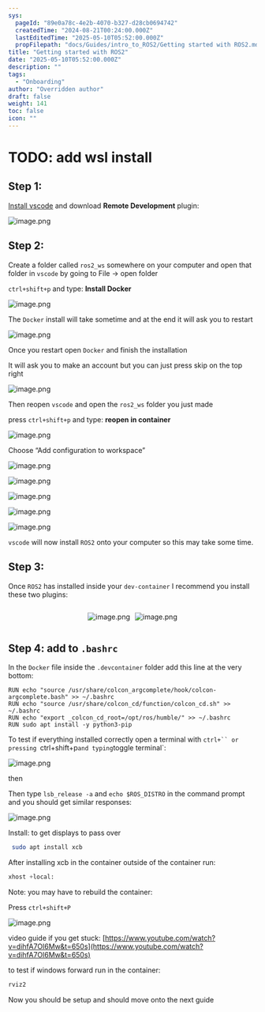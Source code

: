 ```yaml
---
sys:
  pageId: "89e0a78c-4e2b-4070-b327-d28cb0694742"
  createdTime: "2024-08-21T00:24:00.000Z"
  lastEditedTime: "2025-05-10T05:52:00.000Z"
  propFilepath: "docs/Guides/intro_to_ROS2/Getting started with ROS2.md"
title: "Getting started with ROS2"
date: "2025-05-10T05:52:00.000Z"
description: ""
tags:
  - "Onboarding"
author: "Overridden author"
draft: false
weight: 141
toc: false
icon: ""
---
```


# TODO: add wsl install

## Step 1:

[Install vscode](https://code.visualstudio.com/download) and download **Remote Development** plugin:

![image.png](https://prod-files-secure.s3.us-west-2.amazonaws.com/d518164a-d88e-44d1-a4ee-3adb3bd8bce0/efb52993-1881-4a40-b95e-6f020334f022/image.png?X-Amz-Algorithm=AWS4-HMAC-SHA256&X-Amz-Content-Sha256=UNSIGNED-PAYLOAD&X-Amz-Credential=ASIAZI2LB466Z5LYTSA2%2F20250629%2Fus-west-2%2Fs3%2Faws4_request&X-Amz-Date=20250629T025127Z&X-Amz-Expires=3600&X-Amz-Security-Token=IQoJb3JpZ2luX2VjEKH%2F%2F%2F%2F%2F%2F%2F%2F%2F%2FwEaCXVzLXdlc3QtMiJIMEYCIQCjvZdL%2BBfk7kpXfqmVQ83OEd04ElOyHvNKfphxI%2FRdNQIhAPFZFaTv4q6eC%2Be%2BRjnPE%2BxBhulW%2Fqud6%2FyhjgwUi%2F9XKogECJr%2F%2F%2F%2F%2F%2F%2F%2F%2F%2FwEQABoMNjM3NDIzMTgzODA1IgxFJcYeNiNOPrJBkscq3APaZZqH5kj1Mxe7IjEzMqVs3KvyungpN5HfzM3EaZ0D3FJJTowQdB9VznEXagPc4bUdqlVl2q%2FcMvJ9AAVv45dE8TAaLgbivgDhm5CVSVBmSD8MkyfVmqWVQlDDzkin6VJp0XOYEU%2FkhOFescYQ1k6PcL4PqU54cA5P7vO7FQOFAVKkTys%2FKxPPPe%2FuglLN01txm7vp7n4kp97zJrFOT0ClvHVBIQ2LYZ1q8%2ByTosdVMWoKAOQltKHibzaKBk58uNCOK4UkEdjmIoe062OlA3ViLCofeNA1RDcPqxghyrTICGRGo0%2BSrn4Kz64MuXBg3tngsD0OF8D%2BuDUMgPoDuQMMC6qRNT7ZHISETrudMk5cj4Wqd93q2mhumDAXzESNio%2FH26YaO4x2d3uVbc6ntKh4uNlTQj0WlUl7ugAndU4yEj0p0NLQON0xNjY%2BiNR%2FEO9oEayLp8DiUjquyS22jTybxS%2FmxkIS4pGHjseXkG%2FZ%2F5pzowXNEf36Cf5MdYTtlG%2FWebJ1nKwztuGOOPiF7ripparG6K7p0P5XIv%2BkePKxvu8YmyPodVFDIhFsZGfVpf1Bl%2F9cnZ4%2Bt7YNqdZ6kEvrN2CTPBbwDYvT7SNOzkZXkfP%2FMQazIr3LO2YhOjDtk4LDBjqkAahxeHjS9qxdyOOS2iEIV1NBkQSyZKLdSOirgIdcbPtVFC7hoskgRss2hPXDlkaQcCKrnaw6gfoS8j8qgTJOGFmY9Du%2ByQGYs7ArgUht2C15mkPxSzFSiu1c2lgeU7mKhQ5wALbAgO2L0NkYTf6Aen4DOf%2FKbEpxtW1dUERtNLAdqhn9laCWJE7Ee%2BZCMY2mVU0So80hPxDLKJgoVR%2BoVQBhLlhY&X-Amz-Signature=f1f2882544cb6374f1f6585ce77be77f4928085310b865f85d6d525e5a1f1556&X-Amz-SignedHeaders=host&x-amz-checksum-mode=ENABLED&x-id=GetObject)

## Step 2:

Create a folder called `ros2_ws` somewhere on your computer and open that folder in `vscode` by going to File → open folder 

`ctrl+shift+p` and type: **Install Docker**

![image.png](https://prod-files-secure.s3.us-west-2.amazonaws.com/d518164a-d88e-44d1-a4ee-3adb3bd8bce0/2269dc0e-1cd5-47ff-bceb-c04ad9b2eab0/image.png?X-Amz-Algorithm=AWS4-HMAC-SHA256&X-Amz-Content-Sha256=UNSIGNED-PAYLOAD&X-Amz-Credential=ASIAZI2LB466Z5LYTSA2%2F20250629%2Fus-west-2%2Fs3%2Faws4_request&X-Amz-Date=20250629T025127Z&X-Amz-Expires=3600&X-Amz-Security-Token=IQoJb3JpZ2luX2VjEKH%2F%2F%2F%2F%2F%2F%2F%2F%2F%2FwEaCXVzLXdlc3QtMiJIMEYCIQCjvZdL%2BBfk7kpXfqmVQ83OEd04ElOyHvNKfphxI%2FRdNQIhAPFZFaTv4q6eC%2Be%2BRjnPE%2BxBhulW%2Fqud6%2FyhjgwUi%2F9XKogECJr%2F%2F%2F%2F%2F%2F%2F%2F%2F%2FwEQABoMNjM3NDIzMTgzODA1IgxFJcYeNiNOPrJBkscq3APaZZqH5kj1Mxe7IjEzMqVs3KvyungpN5HfzM3EaZ0D3FJJTowQdB9VznEXagPc4bUdqlVl2q%2FcMvJ9AAVv45dE8TAaLgbivgDhm5CVSVBmSD8MkyfVmqWVQlDDzkin6VJp0XOYEU%2FkhOFescYQ1k6PcL4PqU54cA5P7vO7FQOFAVKkTys%2FKxPPPe%2FuglLN01txm7vp7n4kp97zJrFOT0ClvHVBIQ2LYZ1q8%2ByTosdVMWoKAOQltKHibzaKBk58uNCOK4UkEdjmIoe062OlA3ViLCofeNA1RDcPqxghyrTICGRGo0%2BSrn4Kz64MuXBg3tngsD0OF8D%2BuDUMgPoDuQMMC6qRNT7ZHISETrudMk5cj4Wqd93q2mhumDAXzESNio%2FH26YaO4x2d3uVbc6ntKh4uNlTQj0WlUl7ugAndU4yEj0p0NLQON0xNjY%2BiNR%2FEO9oEayLp8DiUjquyS22jTybxS%2FmxkIS4pGHjseXkG%2FZ%2F5pzowXNEf36Cf5MdYTtlG%2FWebJ1nKwztuGOOPiF7ripparG6K7p0P5XIv%2BkePKxvu8YmyPodVFDIhFsZGfVpf1Bl%2F9cnZ4%2Bt7YNqdZ6kEvrN2CTPBbwDYvT7SNOzkZXkfP%2FMQazIr3LO2YhOjDtk4LDBjqkAahxeHjS9qxdyOOS2iEIV1NBkQSyZKLdSOirgIdcbPtVFC7hoskgRss2hPXDlkaQcCKrnaw6gfoS8j8qgTJOGFmY9Du%2ByQGYs7ArgUht2C15mkPxSzFSiu1c2lgeU7mKhQ5wALbAgO2L0NkYTf6Aen4DOf%2FKbEpxtW1dUERtNLAdqhn9laCWJE7Ee%2BZCMY2mVU0So80hPxDLKJgoVR%2BoVQBhLlhY&X-Amz-Signature=5eba3d197a4fc613eb8475364dfa84da66143ca532eb2ea696c4c07a3274c70f&X-Amz-SignedHeaders=host&x-amz-checksum-mode=ENABLED&x-id=GetObject)

The `Docker` install will take sometime and at the end it will ask you to restart

![image.png](https://prod-files-secure.s3.us-west-2.amazonaws.com/d518164a-d88e-44d1-a4ee-3adb3bd8bce0/ed233f78-be33-4b1f-b89c-9c346c0e961e/image.png?X-Amz-Algorithm=AWS4-HMAC-SHA256&X-Amz-Content-Sha256=UNSIGNED-PAYLOAD&X-Amz-Credential=ASIAZI2LB466Z5LYTSA2%2F20250629%2Fus-west-2%2Fs3%2Faws4_request&X-Amz-Date=20250629T025127Z&X-Amz-Expires=3600&X-Amz-Security-Token=IQoJb3JpZ2luX2VjEKH%2F%2F%2F%2F%2F%2F%2F%2F%2F%2FwEaCXVzLXdlc3QtMiJIMEYCIQCjvZdL%2BBfk7kpXfqmVQ83OEd04ElOyHvNKfphxI%2FRdNQIhAPFZFaTv4q6eC%2Be%2BRjnPE%2BxBhulW%2Fqud6%2FyhjgwUi%2F9XKogECJr%2F%2F%2F%2F%2F%2F%2F%2F%2F%2FwEQABoMNjM3NDIzMTgzODA1IgxFJcYeNiNOPrJBkscq3APaZZqH5kj1Mxe7IjEzMqVs3KvyungpN5HfzM3EaZ0D3FJJTowQdB9VznEXagPc4bUdqlVl2q%2FcMvJ9AAVv45dE8TAaLgbivgDhm5CVSVBmSD8MkyfVmqWVQlDDzkin6VJp0XOYEU%2FkhOFescYQ1k6PcL4PqU54cA5P7vO7FQOFAVKkTys%2FKxPPPe%2FuglLN01txm7vp7n4kp97zJrFOT0ClvHVBIQ2LYZ1q8%2ByTosdVMWoKAOQltKHibzaKBk58uNCOK4UkEdjmIoe062OlA3ViLCofeNA1RDcPqxghyrTICGRGo0%2BSrn4Kz64MuXBg3tngsD0OF8D%2BuDUMgPoDuQMMC6qRNT7ZHISETrudMk5cj4Wqd93q2mhumDAXzESNio%2FH26YaO4x2d3uVbc6ntKh4uNlTQj0WlUl7ugAndU4yEj0p0NLQON0xNjY%2BiNR%2FEO9oEayLp8DiUjquyS22jTybxS%2FmxkIS4pGHjseXkG%2FZ%2F5pzowXNEf36Cf5MdYTtlG%2FWebJ1nKwztuGOOPiF7ripparG6K7p0P5XIv%2BkePKxvu8YmyPodVFDIhFsZGfVpf1Bl%2F9cnZ4%2Bt7YNqdZ6kEvrN2CTPBbwDYvT7SNOzkZXkfP%2FMQazIr3LO2YhOjDtk4LDBjqkAahxeHjS9qxdyOOS2iEIV1NBkQSyZKLdSOirgIdcbPtVFC7hoskgRss2hPXDlkaQcCKrnaw6gfoS8j8qgTJOGFmY9Du%2ByQGYs7ArgUht2C15mkPxSzFSiu1c2lgeU7mKhQ5wALbAgO2L0NkYTf6Aen4DOf%2FKbEpxtW1dUERtNLAdqhn9laCWJE7Ee%2BZCMY2mVU0So80hPxDLKJgoVR%2BoVQBhLlhY&X-Amz-Signature=acfb3ad38c6cea6d0403a38299ff48c88c204ce5e4ea40a8840eaeb0e9a2a799&X-Amz-SignedHeaders=host&x-amz-checksum-mode=ENABLED&x-id=GetObject)

Once you restart open `Docker` and finish the installation

It will ask you to make an account but you can just press skip on the top right

![image.png](https://prod-files-secure.s3.us-west-2.amazonaws.com/d518164a-d88e-44d1-a4ee-3adb3bd8bce0/21010ad9-1659-4fd9-9f59-9932a09b2a3d/image.png?X-Amz-Algorithm=AWS4-HMAC-SHA256&X-Amz-Content-Sha256=UNSIGNED-PAYLOAD&X-Amz-Credential=ASIAZI2LB466Z5LYTSA2%2F20250629%2Fus-west-2%2Fs3%2Faws4_request&X-Amz-Date=20250629T025127Z&X-Amz-Expires=3600&X-Amz-Security-Token=IQoJb3JpZ2luX2VjEKH%2F%2F%2F%2F%2F%2F%2F%2F%2F%2FwEaCXVzLXdlc3QtMiJIMEYCIQCjvZdL%2BBfk7kpXfqmVQ83OEd04ElOyHvNKfphxI%2FRdNQIhAPFZFaTv4q6eC%2Be%2BRjnPE%2BxBhulW%2Fqud6%2FyhjgwUi%2F9XKogECJr%2F%2F%2F%2F%2F%2F%2F%2F%2F%2FwEQABoMNjM3NDIzMTgzODA1IgxFJcYeNiNOPrJBkscq3APaZZqH5kj1Mxe7IjEzMqVs3KvyungpN5HfzM3EaZ0D3FJJTowQdB9VznEXagPc4bUdqlVl2q%2FcMvJ9AAVv45dE8TAaLgbivgDhm5CVSVBmSD8MkyfVmqWVQlDDzkin6VJp0XOYEU%2FkhOFescYQ1k6PcL4PqU54cA5P7vO7FQOFAVKkTys%2FKxPPPe%2FuglLN01txm7vp7n4kp97zJrFOT0ClvHVBIQ2LYZ1q8%2ByTosdVMWoKAOQltKHibzaKBk58uNCOK4UkEdjmIoe062OlA3ViLCofeNA1RDcPqxghyrTICGRGo0%2BSrn4Kz64MuXBg3tngsD0OF8D%2BuDUMgPoDuQMMC6qRNT7ZHISETrudMk5cj4Wqd93q2mhumDAXzESNio%2FH26YaO4x2d3uVbc6ntKh4uNlTQj0WlUl7ugAndU4yEj0p0NLQON0xNjY%2BiNR%2FEO9oEayLp8DiUjquyS22jTybxS%2FmxkIS4pGHjseXkG%2FZ%2F5pzowXNEf36Cf5MdYTtlG%2FWebJ1nKwztuGOOPiF7ripparG6K7p0P5XIv%2BkePKxvu8YmyPodVFDIhFsZGfVpf1Bl%2F9cnZ4%2Bt7YNqdZ6kEvrN2CTPBbwDYvT7SNOzkZXkfP%2FMQazIr3LO2YhOjDtk4LDBjqkAahxeHjS9qxdyOOS2iEIV1NBkQSyZKLdSOirgIdcbPtVFC7hoskgRss2hPXDlkaQcCKrnaw6gfoS8j8qgTJOGFmY9Du%2ByQGYs7ArgUht2C15mkPxSzFSiu1c2lgeU7mKhQ5wALbAgO2L0NkYTf6Aen4DOf%2FKbEpxtW1dUERtNLAdqhn9laCWJE7Ee%2BZCMY2mVU0So80hPxDLKJgoVR%2BoVQBhLlhY&X-Amz-Signature=0cd30c370cae2cf8b9fc7195c9cbd65119066eb1450a90dd5969f0c7f63153df&X-Amz-SignedHeaders=host&x-amz-checksum-mode=ENABLED&x-id=GetObject)

Then reopen `vscode` and open the `ros2_ws` folder you just made

press `ctrl+shift+p` and type: **reopen in container**

![image.png](https://prod-files-secure.s3.us-west-2.amazonaws.com/d518164a-d88e-44d1-a4ee-3adb3bd8bce0/4e93b8c2-41ad-488c-8095-c74205196118/image.png?X-Amz-Algorithm=AWS4-HMAC-SHA256&X-Amz-Content-Sha256=UNSIGNED-PAYLOAD&X-Amz-Credential=ASIAZI2LB466Z5LYTSA2%2F20250629%2Fus-west-2%2Fs3%2Faws4_request&X-Amz-Date=20250629T025127Z&X-Amz-Expires=3600&X-Amz-Security-Token=IQoJb3JpZ2luX2VjEKH%2F%2F%2F%2F%2F%2F%2F%2F%2F%2FwEaCXVzLXdlc3QtMiJIMEYCIQCjvZdL%2BBfk7kpXfqmVQ83OEd04ElOyHvNKfphxI%2FRdNQIhAPFZFaTv4q6eC%2Be%2BRjnPE%2BxBhulW%2Fqud6%2FyhjgwUi%2F9XKogECJr%2F%2F%2F%2F%2F%2F%2F%2F%2F%2FwEQABoMNjM3NDIzMTgzODA1IgxFJcYeNiNOPrJBkscq3APaZZqH5kj1Mxe7IjEzMqVs3KvyungpN5HfzM3EaZ0D3FJJTowQdB9VznEXagPc4bUdqlVl2q%2FcMvJ9AAVv45dE8TAaLgbivgDhm5CVSVBmSD8MkyfVmqWVQlDDzkin6VJp0XOYEU%2FkhOFescYQ1k6PcL4PqU54cA5P7vO7FQOFAVKkTys%2FKxPPPe%2FuglLN01txm7vp7n4kp97zJrFOT0ClvHVBIQ2LYZ1q8%2ByTosdVMWoKAOQltKHibzaKBk58uNCOK4UkEdjmIoe062OlA3ViLCofeNA1RDcPqxghyrTICGRGo0%2BSrn4Kz64MuXBg3tngsD0OF8D%2BuDUMgPoDuQMMC6qRNT7ZHISETrudMk5cj4Wqd93q2mhumDAXzESNio%2FH26YaO4x2d3uVbc6ntKh4uNlTQj0WlUl7ugAndU4yEj0p0NLQON0xNjY%2BiNR%2FEO9oEayLp8DiUjquyS22jTybxS%2FmxkIS4pGHjseXkG%2FZ%2F5pzowXNEf36Cf5MdYTtlG%2FWebJ1nKwztuGOOPiF7ripparG6K7p0P5XIv%2BkePKxvu8YmyPodVFDIhFsZGfVpf1Bl%2F9cnZ4%2Bt7YNqdZ6kEvrN2CTPBbwDYvT7SNOzkZXkfP%2FMQazIr3LO2YhOjDtk4LDBjqkAahxeHjS9qxdyOOS2iEIV1NBkQSyZKLdSOirgIdcbPtVFC7hoskgRss2hPXDlkaQcCKrnaw6gfoS8j8qgTJOGFmY9Du%2ByQGYs7ArgUht2C15mkPxSzFSiu1c2lgeU7mKhQ5wALbAgO2L0NkYTf6Aen4DOf%2FKbEpxtW1dUERtNLAdqhn9laCWJE7Ee%2BZCMY2mVU0So80hPxDLKJgoVR%2BoVQBhLlhY&X-Amz-Signature=80834365cbcca28af5813500f9ccf126c3068f26c4f08a00b38bb2f92478acdb&X-Amz-SignedHeaders=host&x-amz-checksum-mode=ENABLED&x-id=GetObject)

Choose “Add configuration to workspace”

![image.png](https://prod-files-secure.s3.us-west-2.amazonaws.com/d518164a-d88e-44d1-a4ee-3adb3bd8bce0/9560b282-5060-4989-ba37-97e7b2c22476/image.png?X-Amz-Algorithm=AWS4-HMAC-SHA256&X-Amz-Content-Sha256=UNSIGNED-PAYLOAD&X-Amz-Credential=ASIAZI2LB466Z5LYTSA2%2F20250629%2Fus-west-2%2Fs3%2Faws4_request&X-Amz-Date=20250629T025127Z&X-Amz-Expires=3600&X-Amz-Security-Token=IQoJb3JpZ2luX2VjEKH%2F%2F%2F%2F%2F%2F%2F%2F%2F%2FwEaCXVzLXdlc3QtMiJIMEYCIQCjvZdL%2BBfk7kpXfqmVQ83OEd04ElOyHvNKfphxI%2FRdNQIhAPFZFaTv4q6eC%2Be%2BRjnPE%2BxBhulW%2Fqud6%2FyhjgwUi%2F9XKogECJr%2F%2F%2F%2F%2F%2F%2F%2F%2F%2FwEQABoMNjM3NDIzMTgzODA1IgxFJcYeNiNOPrJBkscq3APaZZqH5kj1Mxe7IjEzMqVs3KvyungpN5HfzM3EaZ0D3FJJTowQdB9VznEXagPc4bUdqlVl2q%2FcMvJ9AAVv45dE8TAaLgbivgDhm5CVSVBmSD8MkyfVmqWVQlDDzkin6VJp0XOYEU%2FkhOFescYQ1k6PcL4PqU54cA5P7vO7FQOFAVKkTys%2FKxPPPe%2FuglLN01txm7vp7n4kp97zJrFOT0ClvHVBIQ2LYZ1q8%2ByTosdVMWoKAOQltKHibzaKBk58uNCOK4UkEdjmIoe062OlA3ViLCofeNA1RDcPqxghyrTICGRGo0%2BSrn4Kz64MuXBg3tngsD0OF8D%2BuDUMgPoDuQMMC6qRNT7ZHISETrudMk5cj4Wqd93q2mhumDAXzESNio%2FH26YaO4x2d3uVbc6ntKh4uNlTQj0WlUl7ugAndU4yEj0p0NLQON0xNjY%2BiNR%2FEO9oEayLp8DiUjquyS22jTybxS%2FmxkIS4pGHjseXkG%2FZ%2F5pzowXNEf36Cf5MdYTtlG%2FWebJ1nKwztuGOOPiF7ripparG6K7p0P5XIv%2BkePKxvu8YmyPodVFDIhFsZGfVpf1Bl%2F9cnZ4%2Bt7YNqdZ6kEvrN2CTPBbwDYvT7SNOzkZXkfP%2FMQazIr3LO2YhOjDtk4LDBjqkAahxeHjS9qxdyOOS2iEIV1NBkQSyZKLdSOirgIdcbPtVFC7hoskgRss2hPXDlkaQcCKrnaw6gfoS8j8qgTJOGFmY9Du%2ByQGYs7ArgUht2C15mkPxSzFSiu1c2lgeU7mKhQ5wALbAgO2L0NkYTf6Aen4DOf%2FKbEpxtW1dUERtNLAdqhn9laCWJE7Ee%2BZCMY2mVU0So80hPxDLKJgoVR%2BoVQBhLlhY&X-Amz-Signature=8b7fec528bdac41dc7d19dc6753b29a3d0159b6cb09206ad3139066ca60fceb3&X-Amz-SignedHeaders=host&x-amz-checksum-mode=ENABLED&x-id=GetObject)

![image.png](https://prod-files-secure.s3.us-west-2.amazonaws.com/d518164a-d88e-44d1-a4ee-3adb3bd8bce0/2ee63f81-886b-48e8-a553-dc6e5eac99e4/image.png?X-Amz-Algorithm=AWS4-HMAC-SHA256&X-Amz-Content-Sha256=UNSIGNED-PAYLOAD&X-Amz-Credential=ASIAZI2LB466Z5LYTSA2%2F20250629%2Fus-west-2%2Fs3%2Faws4_request&X-Amz-Date=20250629T025127Z&X-Amz-Expires=3600&X-Amz-Security-Token=IQoJb3JpZ2luX2VjEKH%2F%2F%2F%2F%2F%2F%2F%2F%2F%2FwEaCXVzLXdlc3QtMiJIMEYCIQCjvZdL%2BBfk7kpXfqmVQ83OEd04ElOyHvNKfphxI%2FRdNQIhAPFZFaTv4q6eC%2Be%2BRjnPE%2BxBhulW%2Fqud6%2FyhjgwUi%2F9XKogECJr%2F%2F%2F%2F%2F%2F%2F%2F%2F%2FwEQABoMNjM3NDIzMTgzODA1IgxFJcYeNiNOPrJBkscq3APaZZqH5kj1Mxe7IjEzMqVs3KvyungpN5HfzM3EaZ0D3FJJTowQdB9VznEXagPc4bUdqlVl2q%2FcMvJ9AAVv45dE8TAaLgbivgDhm5CVSVBmSD8MkyfVmqWVQlDDzkin6VJp0XOYEU%2FkhOFescYQ1k6PcL4PqU54cA5P7vO7FQOFAVKkTys%2FKxPPPe%2FuglLN01txm7vp7n4kp97zJrFOT0ClvHVBIQ2LYZ1q8%2ByTosdVMWoKAOQltKHibzaKBk58uNCOK4UkEdjmIoe062OlA3ViLCofeNA1RDcPqxghyrTICGRGo0%2BSrn4Kz64MuXBg3tngsD0OF8D%2BuDUMgPoDuQMMC6qRNT7ZHISETrudMk5cj4Wqd93q2mhumDAXzESNio%2FH26YaO4x2d3uVbc6ntKh4uNlTQj0WlUl7ugAndU4yEj0p0NLQON0xNjY%2BiNR%2FEO9oEayLp8DiUjquyS22jTybxS%2FmxkIS4pGHjseXkG%2FZ%2F5pzowXNEf36Cf5MdYTtlG%2FWebJ1nKwztuGOOPiF7ripparG6K7p0P5XIv%2BkePKxvu8YmyPodVFDIhFsZGfVpf1Bl%2F9cnZ4%2Bt7YNqdZ6kEvrN2CTPBbwDYvT7SNOzkZXkfP%2FMQazIr3LO2YhOjDtk4LDBjqkAahxeHjS9qxdyOOS2iEIV1NBkQSyZKLdSOirgIdcbPtVFC7hoskgRss2hPXDlkaQcCKrnaw6gfoS8j8qgTJOGFmY9Du%2ByQGYs7ArgUht2C15mkPxSzFSiu1c2lgeU7mKhQ5wALbAgO2L0NkYTf6Aen4DOf%2FKbEpxtW1dUERtNLAdqhn9laCWJE7Ee%2BZCMY2mVU0So80hPxDLKJgoVR%2BoVQBhLlhY&X-Amz-Signature=325fb364cac74d7f0cb7c224249a94d0e742571a4039e4f0ad41f43e5b5d9c17&X-Amz-SignedHeaders=host&x-amz-checksum-mode=ENABLED&x-id=GetObject)

![image.png](https://prod-files-secure.s3.us-west-2.amazonaws.com/d518164a-d88e-44d1-a4ee-3adb3bd8bce0/ae1580b2-b048-407e-aed9-b584224a7a04/image.png?X-Amz-Algorithm=AWS4-HMAC-SHA256&X-Amz-Content-Sha256=UNSIGNED-PAYLOAD&X-Amz-Credential=ASIAZI2LB466Z5LYTSA2%2F20250629%2Fus-west-2%2Fs3%2Faws4_request&X-Amz-Date=20250629T025127Z&X-Amz-Expires=3600&X-Amz-Security-Token=IQoJb3JpZ2luX2VjEKH%2F%2F%2F%2F%2F%2F%2F%2F%2F%2FwEaCXVzLXdlc3QtMiJIMEYCIQCjvZdL%2BBfk7kpXfqmVQ83OEd04ElOyHvNKfphxI%2FRdNQIhAPFZFaTv4q6eC%2Be%2BRjnPE%2BxBhulW%2Fqud6%2FyhjgwUi%2F9XKogECJr%2F%2F%2F%2F%2F%2F%2F%2F%2F%2FwEQABoMNjM3NDIzMTgzODA1IgxFJcYeNiNOPrJBkscq3APaZZqH5kj1Mxe7IjEzMqVs3KvyungpN5HfzM3EaZ0D3FJJTowQdB9VznEXagPc4bUdqlVl2q%2FcMvJ9AAVv45dE8TAaLgbivgDhm5CVSVBmSD8MkyfVmqWVQlDDzkin6VJp0XOYEU%2FkhOFescYQ1k6PcL4PqU54cA5P7vO7FQOFAVKkTys%2FKxPPPe%2FuglLN01txm7vp7n4kp97zJrFOT0ClvHVBIQ2LYZ1q8%2ByTosdVMWoKAOQltKHibzaKBk58uNCOK4UkEdjmIoe062OlA3ViLCofeNA1RDcPqxghyrTICGRGo0%2BSrn4Kz64MuXBg3tngsD0OF8D%2BuDUMgPoDuQMMC6qRNT7ZHISETrudMk5cj4Wqd93q2mhumDAXzESNio%2FH26YaO4x2d3uVbc6ntKh4uNlTQj0WlUl7ugAndU4yEj0p0NLQON0xNjY%2BiNR%2FEO9oEayLp8DiUjquyS22jTybxS%2FmxkIS4pGHjseXkG%2FZ%2F5pzowXNEf36Cf5MdYTtlG%2FWebJ1nKwztuGOOPiF7ripparG6K7p0P5XIv%2BkePKxvu8YmyPodVFDIhFsZGfVpf1Bl%2F9cnZ4%2Bt7YNqdZ6kEvrN2CTPBbwDYvT7SNOzkZXkfP%2FMQazIr3LO2YhOjDtk4LDBjqkAahxeHjS9qxdyOOS2iEIV1NBkQSyZKLdSOirgIdcbPtVFC7hoskgRss2hPXDlkaQcCKrnaw6gfoS8j8qgTJOGFmY9Du%2ByQGYs7ArgUht2C15mkPxSzFSiu1c2lgeU7mKhQ5wALbAgO2L0NkYTf6Aen4DOf%2FKbEpxtW1dUERtNLAdqhn9laCWJE7Ee%2BZCMY2mVU0So80hPxDLKJgoVR%2BoVQBhLlhY&X-Amz-Signature=57c4d7763da23c72bb83a69241d9d1909d84c97c69c01f39610b746a743dc316&X-Amz-SignedHeaders=host&x-amz-checksum-mode=ENABLED&x-id=GetObject)

![image.png](https://prod-files-secure.s3.us-west-2.amazonaws.com/d518164a-d88e-44d1-a4ee-3adb3bd8bce0/53255b28-f75e-430f-b9e3-c0ac8577e42b/image.png?X-Amz-Algorithm=AWS4-HMAC-SHA256&X-Amz-Content-Sha256=UNSIGNED-PAYLOAD&X-Amz-Credential=ASIAZI2LB466Z5LYTSA2%2F20250629%2Fus-west-2%2Fs3%2Faws4_request&X-Amz-Date=20250629T025127Z&X-Amz-Expires=3600&X-Amz-Security-Token=IQoJb3JpZ2luX2VjEKH%2F%2F%2F%2F%2F%2F%2F%2F%2F%2FwEaCXVzLXdlc3QtMiJIMEYCIQCjvZdL%2BBfk7kpXfqmVQ83OEd04ElOyHvNKfphxI%2FRdNQIhAPFZFaTv4q6eC%2Be%2BRjnPE%2BxBhulW%2Fqud6%2FyhjgwUi%2F9XKogECJr%2F%2F%2F%2F%2F%2F%2F%2F%2F%2FwEQABoMNjM3NDIzMTgzODA1IgxFJcYeNiNOPrJBkscq3APaZZqH5kj1Mxe7IjEzMqVs3KvyungpN5HfzM3EaZ0D3FJJTowQdB9VznEXagPc4bUdqlVl2q%2FcMvJ9AAVv45dE8TAaLgbivgDhm5CVSVBmSD8MkyfVmqWVQlDDzkin6VJp0XOYEU%2FkhOFescYQ1k6PcL4PqU54cA5P7vO7FQOFAVKkTys%2FKxPPPe%2FuglLN01txm7vp7n4kp97zJrFOT0ClvHVBIQ2LYZ1q8%2ByTosdVMWoKAOQltKHibzaKBk58uNCOK4UkEdjmIoe062OlA3ViLCofeNA1RDcPqxghyrTICGRGo0%2BSrn4Kz64MuXBg3tngsD0OF8D%2BuDUMgPoDuQMMC6qRNT7ZHISETrudMk5cj4Wqd93q2mhumDAXzESNio%2FH26YaO4x2d3uVbc6ntKh4uNlTQj0WlUl7ugAndU4yEj0p0NLQON0xNjY%2BiNR%2FEO9oEayLp8DiUjquyS22jTybxS%2FmxkIS4pGHjseXkG%2FZ%2F5pzowXNEf36Cf5MdYTtlG%2FWebJ1nKwztuGOOPiF7ripparG6K7p0P5XIv%2BkePKxvu8YmyPodVFDIhFsZGfVpf1Bl%2F9cnZ4%2Bt7YNqdZ6kEvrN2CTPBbwDYvT7SNOzkZXkfP%2FMQazIr3LO2YhOjDtk4LDBjqkAahxeHjS9qxdyOOS2iEIV1NBkQSyZKLdSOirgIdcbPtVFC7hoskgRss2hPXDlkaQcCKrnaw6gfoS8j8qgTJOGFmY9Du%2ByQGYs7ArgUht2C15mkPxSzFSiu1c2lgeU7mKhQ5wALbAgO2L0NkYTf6Aen4DOf%2FKbEpxtW1dUERtNLAdqhn9laCWJE7Ee%2BZCMY2mVU0So80hPxDLKJgoVR%2BoVQBhLlhY&X-Amz-Signature=eeb1d193806dd1a2a516f0a62cac0da3bc161c4f56797ede6ddb9d627a7a0e1c&X-Amz-SignedHeaders=host&x-amz-checksum-mode=ENABLED&x-id=GetObject)

![image.png](https://prod-files-secure.s3.us-west-2.amazonaws.com/d518164a-d88e-44d1-a4ee-3adb3bd8bce0/7c562767-5af9-4ffb-97d1-327bcdf4ee00/image.png?X-Amz-Algorithm=AWS4-HMAC-SHA256&X-Amz-Content-Sha256=UNSIGNED-PAYLOAD&X-Amz-Credential=ASIAZI2LB466Z5LYTSA2%2F20250629%2Fus-west-2%2Fs3%2Faws4_request&X-Amz-Date=20250629T025127Z&X-Amz-Expires=3600&X-Amz-Security-Token=IQoJb3JpZ2luX2VjEKH%2F%2F%2F%2F%2F%2F%2F%2F%2F%2FwEaCXVzLXdlc3QtMiJIMEYCIQCjvZdL%2BBfk7kpXfqmVQ83OEd04ElOyHvNKfphxI%2FRdNQIhAPFZFaTv4q6eC%2Be%2BRjnPE%2BxBhulW%2Fqud6%2FyhjgwUi%2F9XKogECJr%2F%2F%2F%2F%2F%2F%2F%2F%2F%2FwEQABoMNjM3NDIzMTgzODA1IgxFJcYeNiNOPrJBkscq3APaZZqH5kj1Mxe7IjEzMqVs3KvyungpN5HfzM3EaZ0D3FJJTowQdB9VznEXagPc4bUdqlVl2q%2FcMvJ9AAVv45dE8TAaLgbivgDhm5CVSVBmSD8MkyfVmqWVQlDDzkin6VJp0XOYEU%2FkhOFescYQ1k6PcL4PqU54cA5P7vO7FQOFAVKkTys%2FKxPPPe%2FuglLN01txm7vp7n4kp97zJrFOT0ClvHVBIQ2LYZ1q8%2ByTosdVMWoKAOQltKHibzaKBk58uNCOK4UkEdjmIoe062OlA3ViLCofeNA1RDcPqxghyrTICGRGo0%2BSrn4Kz64MuXBg3tngsD0OF8D%2BuDUMgPoDuQMMC6qRNT7ZHISETrudMk5cj4Wqd93q2mhumDAXzESNio%2FH26YaO4x2d3uVbc6ntKh4uNlTQj0WlUl7ugAndU4yEj0p0NLQON0xNjY%2BiNR%2FEO9oEayLp8DiUjquyS22jTybxS%2FmxkIS4pGHjseXkG%2FZ%2F5pzowXNEf36Cf5MdYTtlG%2FWebJ1nKwztuGOOPiF7ripparG6K7p0P5XIv%2BkePKxvu8YmyPodVFDIhFsZGfVpf1Bl%2F9cnZ4%2Bt7YNqdZ6kEvrN2CTPBbwDYvT7SNOzkZXkfP%2FMQazIr3LO2YhOjDtk4LDBjqkAahxeHjS9qxdyOOS2iEIV1NBkQSyZKLdSOirgIdcbPtVFC7hoskgRss2hPXDlkaQcCKrnaw6gfoS8j8qgTJOGFmY9Du%2ByQGYs7ArgUht2C15mkPxSzFSiu1c2lgeU7mKhQ5wALbAgO2L0NkYTf6Aen4DOf%2FKbEpxtW1dUERtNLAdqhn9laCWJE7Ee%2BZCMY2mVU0So80hPxDLKJgoVR%2BoVQBhLlhY&X-Amz-Signature=58753a0a38ddf7a2610f2e405a4aa52f0406a7671d69ca4b986be8d37a9fa957&X-Amz-SignedHeaders=host&x-amz-checksum-mode=ENABLED&x-id=GetObject)

`vscode` will now install `ROS2` onto your computer so this may take some time.

## Step 3:

Once `ROS2` has installed inside your `dev-container` I recommend you install these two plugins:

<div style="display: flex;flex-direction: row; column-gap:10px; max-width: 630px;justify-content: center;">
<div>

![image.png](https://prod-files-secure.s3.us-west-2.amazonaws.com/d518164a-d88e-44d1-a4ee-3adb3bd8bce0/3fc3d550-5a54-4ba1-ba6b-faa01cdb7369/image.png?X-Amz-Algorithm=AWS4-HMAC-SHA256&X-Amz-Content-Sha256=UNSIGNED-PAYLOAD&X-Amz-Credential=ASIAZI2LB4663BWAV2ZF%2F20250629%2Fus-west-2%2Fs3%2Faws4_request&X-Amz-Date=20250629T025129Z&X-Amz-Expires=3600&X-Amz-Security-Token=IQoJb3JpZ2luX2VjEKH%2F%2F%2F%2F%2F%2F%2F%2F%2F%2FwEaCXVzLXdlc3QtMiJHMEUCIQCWWGUPzBDfR%2F3%2F7VLkhXemHcT8HNE8ZX%2FlfKJojmRtSgIgCEluxu%2Fs4%2Fg4pK47T1679a197SltjU5vbOr6lf8uvXQqiAQImv%2F%2F%2F%2F%2F%2F%2F%2F%2F%2FARAAGgw2Mzc0MjMxODM4MDUiDJJg4KMOZxesO5eCeCrcAzWZnreAdhFkOdcAvCPfW5aLmviU9Em8%2FoxkooUu1YGhmqoi7jz67WBc%2BdQDfsFzFOW6fZC66aqSuWP42a1J1aCgQLsHz94Sn0jYKwk%2FToG0W0pZWdMSn%2FqhJ6SUWKG7oq1G%2BTgtgYeTdt7LbN8ZPUz2npRxtKsMX66R2DknHkYZo%2BBnQm8rlj%2B70D0jUgqas50%2FXBUiwdjjc24iE430pbxuwa2oxKsXwCEP6a08oarYwcBD3N0JYbV7PQvr8BNhb9fw%2BNzosPZDkfWk01rOtAxDOXenR%2FexHmXscS0TXtjnlX9hK308kFziYHr9EHEKf7oBdMw0yDgKGmCNbPRFmngLS98bx2KO68Ajv%2FQigMISDM5FBDCpMD7sGy5rzvrwo96SXe6%2BVe%2BSXv6TKbtMfy1GRN%2FObow0myRN7%2Fmig5pL1F6qs6GYFZ6JLPt9Hl5ybNhS3CwEoyj2V6fJu5iSs%2BLpbqlA53fK9StCPMDdES4prpwZ6LZR8OWoYh4x%2FK5zgFf6LC3A69geBBkTe5RQ6cCgMo2LQDANmz0cGZqQjq1VEl3Zpadh8WOZSsgFO0EJ2XbNgo2h7h2j0YMh9MngDZknZUN%2Bji58GD%2Fl4EzBZohhkInEqhRqNqFBcOpuMICXgsMGOqUB9S5wYiohMICGEKfcPiDRSqFJgzYJ0WxU9nv0fK%2Fs7z%2FeBi3FYQYlg7aLxH9ZOECXT7Yt3Plx5%2BsxYFlk9gMLtXrQsUMblRONaeqtlSiD5ksGjfl8Ax5NSSbvDv%2B%2FOB5AteKD2afXI8dWEdCqn%2B1DVNypYkzku2XDPzFzomwgmG8MAnYpyIioocxzTPknkWrO3O%2FaeWftKtY5B36pOhuhoiBVNvY8&X-Amz-Signature=3bbf792a1c070a18ba79132b5db535986f56c0a4b4173d8bf02e343cfd0fa16d&X-Amz-SignedHeaders=host&x-amz-checksum-mode=ENABLED&x-id=GetObject)

</div>
<div>

![image.png](https://prod-files-secure.s3.us-west-2.amazonaws.com/d518164a-d88e-44d1-a4ee-3adb3bd8bce0/d994cc66-13c2-4093-a5a3-f84cf4601a82/image.png?X-Amz-Algorithm=AWS4-HMAC-SHA256&X-Amz-Content-Sha256=UNSIGNED-PAYLOAD&X-Amz-Credential=ASIAZI2LB4663HA4K7LU%2F20250629%2Fus-west-2%2Fs3%2Faws4_request&X-Amz-Date=20250629T025130Z&X-Amz-Expires=3600&X-Amz-Security-Token=IQoJb3JpZ2luX2VjEKH%2F%2F%2F%2F%2F%2F%2F%2F%2F%2FwEaCXVzLXdlc3QtMiJIMEYCIQC7j5XR5pKZR%2Fwh6xFYmxI3BuYvYPHZOzAXhAy3gYymMAIhAJPGfSk%2Fc8VzeSG33zVIZzez%2FISPuL3O8os8TKVOj1NQKogECJr%2F%2F%2F%2F%2F%2F%2F%2F%2F%2FwEQABoMNjM3NDIzMTgzODA1Igxika03C3TfwLMa0koq3AMnnlwSC1mZwPhKEfaIehdI6IPF8L%2BUyRjxttArZburcyi%2BGk6lEhKRZR6U3KIH8t89P2V5NKXxBPOCWhzvQ5thqAJaYUKkJj%2BX5jiuers0ZSapgVXXMwwaGmsv8ciXMaFEldv46Hb4wnutzeyna8fIgBijy7Eh281B6eSxeMIQPL2Es6qbGbtCC0bWzRoUpik5gQ7GOzwdYQjgKVSa1kHmCA%2BnXHRW2q7M4yN2zaGA0G75NvHQnaJ8oM8%2FRVpmEEsp19NfK54mhrLCBSaUO3O3TW9RJP1RQlxsAJFDMfrH%2FD5FljDp6oEWiCxMtTNjYTzg6FkoFtbsC%2BKmq8HqqPDGSy6bZZXk9Dg5CeevrKEtt%2FiGAuKH%2BYFaBfwVp1VSCGcJ8kgRmn0mhsX%2FqFOva6hjiFBfMtbXBwb1LP3NFgA4dBBVsDuVL0zCB9A6ndXLPHc1xUuk5TynWKVTeGyFdBOc8v0buD%2F80XFRwkCozq794XBZY2Cuopzj%2BCBsxZhlTar0GBNrVY3HaD%2BoNKXxPB7f%2FdF%2FgLJRSGoCVXD0Xtq0lXJ3vZRTWJZOSNfFDCR9pCS52yvAgc1PMOJ%2FfZtVYRZCEmEntNR9Fn72R0yluYaI2%2BRpmN6q9XGDDKp5WDDXmYLDBjqkAcgfeWr7mNw6WJDwPRDJ2ERkYVW6muFa9bPK9M58ygtKDir2n3syvqscjbFkAPSJSIheR5fLDekwBKQefsPE9Z731VRgtkbLM%2BxJh%2B%2BOJHfr%2FwKYUhLDDBBTCPKI34%2F5FI6EBFJgcqc4CT1ZP6AmmvX%2BilaT94vyyFjHyZNCfEjyty2xI9E9y%2FJ6dTcDsZBsnFl7q358fZGiGxOeB3jkT2rYwNk8&X-Amz-Signature=785a1c5c0f11be01b0fa35e20879184a94078051bf6e60d021d8d99da5d06d1c&X-Amz-SignedHeaders=host&x-amz-checksum-mode=ENABLED&x-id=GetObject)

</div>
</div>

## Step 4: add to `.bashrc`

In the `Docker` file inside the `.devcontainer` folder add this line at the very bottom: 

```docker
RUN echo "source /usr/share/colcon_argcomplete/hook/colcon-argcomplete.bash" >> ~/.bashrc
RUN echo "source /usr/share/colcon_cd/function/colcon_cd.sh" >> ~/.bashrc
RUN echo "export _colcon_cd_root=/opt/ros/humble/" >> ~/.bashrc
RUN sudo apt install -y python3-pip 
```

To test if everything installed correctly open a terminal with `ctrl+`` or pressing `ctrl+shift+p` and typing `toggle terminal`:

![image.png](https://prod-files-secure.s3.us-west-2.amazonaws.com/d518164a-d88e-44d1-a4ee-3adb3bd8bce0/6a4943d8-b04e-4c02-9a58-775f3384d1a5/image.png?X-Amz-Algorithm=AWS4-HMAC-SHA256&X-Amz-Content-Sha256=UNSIGNED-PAYLOAD&X-Amz-Credential=ASIAZI2LB466Z5LYTSA2%2F20250629%2Fus-west-2%2Fs3%2Faws4_request&X-Amz-Date=20250629T025127Z&X-Amz-Expires=3600&X-Amz-Security-Token=IQoJb3JpZ2luX2VjEKH%2F%2F%2F%2F%2F%2F%2F%2F%2F%2FwEaCXVzLXdlc3QtMiJIMEYCIQCjvZdL%2BBfk7kpXfqmVQ83OEd04ElOyHvNKfphxI%2FRdNQIhAPFZFaTv4q6eC%2Be%2BRjnPE%2BxBhulW%2Fqud6%2FyhjgwUi%2F9XKogECJr%2F%2F%2F%2F%2F%2F%2F%2F%2F%2FwEQABoMNjM3NDIzMTgzODA1IgxFJcYeNiNOPrJBkscq3APaZZqH5kj1Mxe7IjEzMqVs3KvyungpN5HfzM3EaZ0D3FJJTowQdB9VznEXagPc4bUdqlVl2q%2FcMvJ9AAVv45dE8TAaLgbivgDhm5CVSVBmSD8MkyfVmqWVQlDDzkin6VJp0XOYEU%2FkhOFescYQ1k6PcL4PqU54cA5P7vO7FQOFAVKkTys%2FKxPPPe%2FuglLN01txm7vp7n4kp97zJrFOT0ClvHVBIQ2LYZ1q8%2ByTosdVMWoKAOQltKHibzaKBk58uNCOK4UkEdjmIoe062OlA3ViLCofeNA1RDcPqxghyrTICGRGo0%2BSrn4Kz64MuXBg3tngsD0OF8D%2BuDUMgPoDuQMMC6qRNT7ZHISETrudMk5cj4Wqd93q2mhumDAXzESNio%2FH26YaO4x2d3uVbc6ntKh4uNlTQj0WlUl7ugAndU4yEj0p0NLQON0xNjY%2BiNR%2FEO9oEayLp8DiUjquyS22jTybxS%2FmxkIS4pGHjseXkG%2FZ%2F5pzowXNEf36Cf5MdYTtlG%2FWebJ1nKwztuGOOPiF7ripparG6K7p0P5XIv%2BkePKxvu8YmyPodVFDIhFsZGfVpf1Bl%2F9cnZ4%2Bt7YNqdZ6kEvrN2CTPBbwDYvT7SNOzkZXkfP%2FMQazIr3LO2YhOjDtk4LDBjqkAahxeHjS9qxdyOOS2iEIV1NBkQSyZKLdSOirgIdcbPtVFC7hoskgRss2hPXDlkaQcCKrnaw6gfoS8j8qgTJOGFmY9Du%2ByQGYs7ArgUht2C15mkPxSzFSiu1c2lgeU7mKhQ5wALbAgO2L0NkYTf6Aen4DOf%2FKbEpxtW1dUERtNLAdqhn9laCWJE7Ee%2BZCMY2mVU0So80hPxDLKJgoVR%2BoVQBhLlhY&X-Amz-Signature=8d6a8c46c8478b2bbf904c9ddbd0baf71aac4f40c2d6612ad816ff3cdce22049&X-Amz-SignedHeaders=host&x-amz-checksum-mode=ENABLED&x-id=GetObject)

then 

Then type `lsb_release -a` and `echo $ROS_DISTRO` in the command prompt and you should get similar responses:

![image.png](https://prod-files-secure.s3.us-west-2.amazonaws.com/d518164a-d88e-44d1-a4ee-3adb3bd8bce0/3e635dec-a805-4e85-8b9e-d000e5b71a4e/image.png?X-Amz-Algorithm=AWS4-HMAC-SHA256&X-Amz-Content-Sha256=UNSIGNED-PAYLOAD&X-Amz-Credential=ASIAZI2LB466Z5LYTSA2%2F20250629%2Fus-west-2%2Fs3%2Faws4_request&X-Amz-Date=20250629T025127Z&X-Amz-Expires=3600&X-Amz-Security-Token=IQoJb3JpZ2luX2VjEKH%2F%2F%2F%2F%2F%2F%2F%2F%2F%2FwEaCXVzLXdlc3QtMiJIMEYCIQCjvZdL%2BBfk7kpXfqmVQ83OEd04ElOyHvNKfphxI%2FRdNQIhAPFZFaTv4q6eC%2Be%2BRjnPE%2BxBhulW%2Fqud6%2FyhjgwUi%2F9XKogECJr%2F%2F%2F%2F%2F%2F%2F%2F%2F%2FwEQABoMNjM3NDIzMTgzODA1IgxFJcYeNiNOPrJBkscq3APaZZqH5kj1Mxe7IjEzMqVs3KvyungpN5HfzM3EaZ0D3FJJTowQdB9VznEXagPc4bUdqlVl2q%2FcMvJ9AAVv45dE8TAaLgbivgDhm5CVSVBmSD8MkyfVmqWVQlDDzkin6VJp0XOYEU%2FkhOFescYQ1k6PcL4PqU54cA5P7vO7FQOFAVKkTys%2FKxPPPe%2FuglLN01txm7vp7n4kp97zJrFOT0ClvHVBIQ2LYZ1q8%2ByTosdVMWoKAOQltKHibzaKBk58uNCOK4UkEdjmIoe062OlA3ViLCofeNA1RDcPqxghyrTICGRGo0%2BSrn4Kz64MuXBg3tngsD0OF8D%2BuDUMgPoDuQMMC6qRNT7ZHISETrudMk5cj4Wqd93q2mhumDAXzESNio%2FH26YaO4x2d3uVbc6ntKh4uNlTQj0WlUl7ugAndU4yEj0p0NLQON0xNjY%2BiNR%2FEO9oEayLp8DiUjquyS22jTybxS%2FmxkIS4pGHjseXkG%2FZ%2F5pzowXNEf36Cf5MdYTtlG%2FWebJ1nKwztuGOOPiF7ripparG6K7p0P5XIv%2BkePKxvu8YmyPodVFDIhFsZGfVpf1Bl%2F9cnZ4%2Bt7YNqdZ6kEvrN2CTPBbwDYvT7SNOzkZXkfP%2FMQazIr3LO2YhOjDtk4LDBjqkAahxeHjS9qxdyOOS2iEIV1NBkQSyZKLdSOirgIdcbPtVFC7hoskgRss2hPXDlkaQcCKrnaw6gfoS8j8qgTJOGFmY9Du%2ByQGYs7ArgUht2C15mkPxSzFSiu1c2lgeU7mKhQ5wALbAgO2L0NkYTf6Aen4DOf%2FKbEpxtW1dUERtNLAdqhn9laCWJE7Ee%2BZCMY2mVU0So80hPxDLKJgoVR%2BoVQBhLlhY&X-Amz-Signature=b68ed35ceab4f18fc68bfde33b0d28c173de44a66cb66fc03ff0ab9024f4f0f5&X-Amz-SignedHeaders=host&x-amz-checksum-mode=ENABLED&x-id=GetObject)

Install:  to get displays to pass over

```bash
 sudo apt install xcb
```

After installing xcb in the container outside of the container run:

```python
xhost +local:
```

Note: you may have to rebuild the container:

Press `ctrl+shift+P`

![image.png](https://prod-files-secure.s3.us-west-2.amazonaws.com/d518164a-d88e-44d1-a4ee-3adb3bd8bce0/6c2be660-2618-4c38-9c26-53554f7a0b7b/image.png?X-Amz-Algorithm=AWS4-HMAC-SHA256&X-Amz-Content-Sha256=UNSIGNED-PAYLOAD&X-Amz-Credential=ASIAZI2LB466Z5LYTSA2%2F20250629%2Fus-west-2%2Fs3%2Faws4_request&X-Amz-Date=20250629T025127Z&X-Amz-Expires=3600&X-Amz-Security-Token=IQoJb3JpZ2luX2VjEKH%2F%2F%2F%2F%2F%2F%2F%2F%2F%2FwEaCXVzLXdlc3QtMiJIMEYCIQCjvZdL%2BBfk7kpXfqmVQ83OEd04ElOyHvNKfphxI%2FRdNQIhAPFZFaTv4q6eC%2Be%2BRjnPE%2BxBhulW%2Fqud6%2FyhjgwUi%2F9XKogECJr%2F%2F%2F%2F%2F%2F%2F%2F%2F%2FwEQABoMNjM3NDIzMTgzODA1IgxFJcYeNiNOPrJBkscq3APaZZqH5kj1Mxe7IjEzMqVs3KvyungpN5HfzM3EaZ0D3FJJTowQdB9VznEXagPc4bUdqlVl2q%2FcMvJ9AAVv45dE8TAaLgbivgDhm5CVSVBmSD8MkyfVmqWVQlDDzkin6VJp0XOYEU%2FkhOFescYQ1k6PcL4PqU54cA5P7vO7FQOFAVKkTys%2FKxPPPe%2FuglLN01txm7vp7n4kp97zJrFOT0ClvHVBIQ2LYZ1q8%2ByTosdVMWoKAOQltKHibzaKBk58uNCOK4UkEdjmIoe062OlA3ViLCofeNA1RDcPqxghyrTICGRGo0%2BSrn4Kz64MuXBg3tngsD0OF8D%2BuDUMgPoDuQMMC6qRNT7ZHISETrudMk5cj4Wqd93q2mhumDAXzESNio%2FH26YaO4x2d3uVbc6ntKh4uNlTQj0WlUl7ugAndU4yEj0p0NLQON0xNjY%2BiNR%2FEO9oEayLp8DiUjquyS22jTybxS%2FmxkIS4pGHjseXkG%2FZ%2F5pzowXNEf36Cf5MdYTtlG%2FWebJ1nKwztuGOOPiF7ripparG6K7p0P5XIv%2BkePKxvu8YmyPodVFDIhFsZGfVpf1Bl%2F9cnZ4%2Bt7YNqdZ6kEvrN2CTPBbwDYvT7SNOzkZXkfP%2FMQazIr3LO2YhOjDtk4LDBjqkAahxeHjS9qxdyOOS2iEIV1NBkQSyZKLdSOirgIdcbPtVFC7hoskgRss2hPXDlkaQcCKrnaw6gfoS8j8qgTJOGFmY9Du%2ByQGYs7ArgUht2C15mkPxSzFSiu1c2lgeU7mKhQ5wALbAgO2L0NkYTf6Aen4DOf%2FKbEpxtW1dUERtNLAdqhn9laCWJE7Ee%2BZCMY2mVU0So80hPxDLKJgoVR%2BoVQBhLlhY&X-Amz-Signature=688de83e40d243f45f16a0b3ea16eccee86b35ba9c942b884cc49ef778f81f39&X-Amz-SignedHeaders=host&x-amz-checksum-mode=ENABLED&x-id=GetObject)

video guide if you get stuck: [https://www.youtube.com/watch?v=dihfA7Ol6Mw&t=650s](https://www.youtube.com/watch?v=dihfA7Ol6Mw&t=650s)

to test if windows forward run in the container:

```bash
rviz2
```

Now you should be setup and should move onto the next guide 
